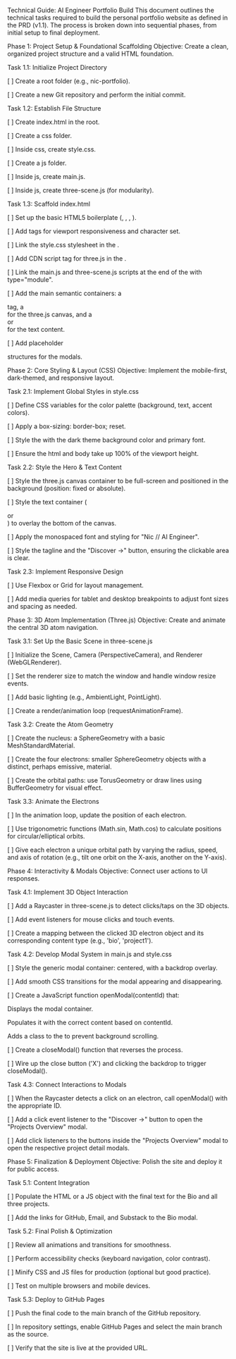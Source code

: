 Technical Guide: AI Engineer Portfolio Build
This document outlines the technical tasks required to build the personal portfolio website as defined in the PRD (v1.1). The process is broken down into sequential phases, from initial setup to final deployment.

Phase 1: Project Setup & Foundational Scaffolding
Objective: Create a clean, organized project structure and a valid HTML foundation.

Task 1.1: Initialize Project Directory

[ ] Create a root folder (e.g., nic-portfolio).

[ ] Create a new Git repository and perform the initial commit.

Task 1.2: Establish File Structure

[ ] Create index.html in the root.

[ ] Create a css folder.

[ ] Inside css, create style.css.

[ ] Create a js folder.

[ ] Inside js, create main.js.

[ ] Inside js, create three-scene.js (for modularity).

Task 1.3: Scaffold index.html

[ ] Set up the basic HTML5 boilerplate (<!DOCTYPE html>, <html>, <head>, <body>).

[ ] Add <meta> tags for viewport responsiveness and character set.

[ ] Link the style.css stylesheet in the <head>.

[ ] Add CDN script tag for three.js in the <head>.

[ ] Link the main.js and three-scene.js scripts at the end of the <body> with type="module".

[ ] Add the main semantic containers: a <main> tag, a <div> for the three.js canvas, and a <footer> or <div> for the text content.

[ ] Add placeholder <div> structures for the modals.

Phase 2: Core Styling & Layout (CSS)
Objective: Implement the mobile-first, dark-themed, and responsive layout.

Task 2.1: Implement Global Styles in style.css

[ ] Define CSS variables for the color palette (background, text, accent colors).

[ ] Apply a box-sizing: border-box; reset.

[ ] Style the <body> with the dark theme background color and primary font.

[ ] Ensure the html and body take up 100% of the viewport height.

Task 2.2: Style the Hero & Text Content

[ ] Style the three.js canvas container to be full-screen and positioned in the background (position: fixed or absolute).

[ ] Style the text container (<footer> or <div>) to overlay the bottom of the canvas.

[ ] Apply the monospaced font and styling for "Nic // AI Engineer".

[ ] Style the tagline and the "Discover →" button, ensuring the clickable area is clear.

Task 2.3: Implement Responsive Design

[ ] Use Flexbox or Grid for layout management.

[ ] Add media queries for tablet and desktop breakpoints to adjust font sizes and spacing as needed.

Phase 3: 3D Atom Implementation (Three.js)
Objective: Create and animate the central 3D atom navigation.

Task 3.1: Set Up the Basic Scene in three-scene.js

[ ] Initialize the Scene, Camera (PerspectiveCamera), and Renderer (WebGLRenderer).

[ ] Set the renderer size to match the window and handle window resize events.

[ ] Add basic lighting (e.g., AmbientLight, PointLight).

[ ] Create a render/animation loop (requestAnimationFrame).

Task 3.2: Create the Atom Geometry

[ ] Create the nucleus: a SphereGeometry with a basic MeshStandardMaterial.

[ ] Create the four electrons: smaller SphereGeometry objects with a distinct, perhaps emissive, material.

[ ] Create the orbital paths: use TorusGeometry or draw lines using BufferGeometry for visual effect.

Task 3.3: Animate the Electrons

[ ] In the animation loop, update the position of each electron.

[ ] Use trigonometric functions (Math.sin, Math.cos) to calculate positions for circular/elliptical orbits.

[ ] Give each electron a unique orbital path by varying the radius, speed, and axis of rotation (e.g., tilt one orbit on the X-axis, another on the Y-axis).

Phase 4: Interactivity & Modals
Objective: Connect user actions to UI responses.

Task 4.1: Implement 3D Object Interaction

[ ] Add a Raycaster in three-scene.js to detect clicks/taps on the 3D objects.

[ ] Add event listeners for mouse clicks and touch events.

[ ] Create a mapping between the clicked 3D electron object and its corresponding content type (e.g., 'bio', 'project1').

Task 4.2: Develop Modal System in main.js and style.css

[ ] Style the generic modal container: centered, with a backdrop overlay.

[ ] Add smooth CSS transitions for the modal appearing and disappearing.

[ ] Create a JavaScript function openModal(contentId) that:

Displays the modal container.

Populates it with the correct content based on contentId.

Adds a class to the <body> to prevent background scrolling.

[ ] Create a closeModal() function that reverses the process.

[ ] Wire up the close button ('X') and clicking the backdrop to trigger closeModal().

Task 4.3: Connect Interactions to Modals

[ ] When the Raycaster detects a click on an electron, call openModal() with the appropriate ID.

[ ] Add a click event listener to the "Discover →" button to open the "Projects Overview" modal.

[ ] Add click listeners to the buttons inside the "Projects Overview" modal to open the respective project detail modals.

Phase 5: Finalization & Deployment
Objective: Polish the site and deploy it for public access.

Task 5.1: Content Integration

[ ] Populate the HTML or a JS object with the final text for the Bio and all three projects.

[ ] Add the links for GitHub, Email, and Substack to the Bio modal.

Task 5.2: Final Polish & Optimization

[ ] Review all animations and transitions for smoothness.

[ ] Perform accessibility checks (keyboard navigation, color contrast).

[ ] Minify CSS and JS files for production (optional but good practice).

[ ] Test on multiple browsers and mobile devices.

Task 5.3: Deploy to GitHub Pages

[ ] Push the final code to the main branch of the GitHub repository.

[ ] In repository settings, enable GitHub Pages and select the main branch as the source.

[ ] Verify that the site is live at the provided URL.